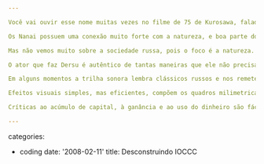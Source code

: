 ```yaml
---

Você vai ouvir esse nome muitas vezes no filme de 75 de Kurosawa, falado em russo, e com cenários e situações realistas que compõem esta amizade entre um oficial russo e um caçador do povo Nanai, um dos habitantes da extrema Sibéria.

Os Nanai possuem uma conexão muito forte com a natureza, e boa parte do filme é para entendermos as diferenças de visão de mundo entre Dersu e os militares que ajuda a guiar pelas inóspitas florestas da Sibéria. Essa história se passa entre 1902 e 1907, é biográfica, antes da Revolução Russa, e portanto no império czarista.

Mas não vemos muito sobre a sociedade russa, pois o foco é a natureza. Os poucos momentos na cidade é para demonstrar o choque e a desconexão entre homem e natureza. Antes tínhamos a floresta ao dispor. Hoje vivemos em caixas.

O ator que faz Dersu é autêntico de tantas maneiras que ele não precisa criar um personagem, pois de fato ele é Dersu Uzala apenas aparecendo na tela.

Em alguns momentos a trilha sonora lembra clássicos russos e nos remete à grandiosidade das experiências na Rússia, evocando a cultura de maneira sutil. O diretor é muito fã da cultura russa e este filme sela sua paixão entre oriente e ocidente.

Efeitos visuais simples, mas eficientes, compõem os quadros milimetricamente escolhidos por Kurosawa para pintar seus movimentos em cena. Vemos o batalhão ao fundo e esses dois amigos isolados ao canto. Dersu é um lobo solitário, mas viu no Capitão o respeito que merece como ser humano. Ou gente, como ele chama tanto as forças da natureza como fogo e vento ou os animais.

Críticas ao acúmulo de capital, à ganância e ao uso do dinheiro são fáceis demais do ponto de vista de quem vive na floresta. Mas o filme os faz do mesmo jeito. Ele busca entender em que momento o homem perdeu sua alma. O filme não responde, mas deixa clara a diferença entre o antes e o depois. Mas essa história já faz muito tempo que passou.

---
```

categories:
- coding
date: '2008-02-11'
title: Desconstruindo IOCCC
